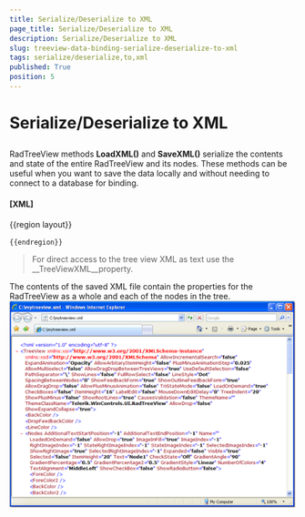 ```yaml
---
title: Serialize/Deserialize to XML
page_title: Serialize/Deserialize to XML
description: Serialize/Deserialize to XML
slug: treeview-data-binding-serialize-deserialize-to-xml
tags: serialize/deserialize,to,xml
published: True
position: 5
---
```


# Serialize/Deserialize to XML



## 

RadTreeView methods __LoadXML()__ and __SaveXML()__ serialize the contents and 
        state of the entire RadTreeView and its nodes. These methods can be useful when you want to save the data locally and without 
        needing to connect to a database for binding.

#### __[XML]__

{{region layout}}
	
	{{endregion}}



>For direct access to the tree view XML as text use the __TreeViewXML__property.
          

The contents of the saved XML file contain the properties for the RadTreeView as a whole and each of the nodes in the tree.![treeview-data-binding-serialize-deserialize-to-xml 001](images/treeview-data-binding-serialize-deserialize-to-xml001.png)
